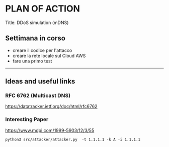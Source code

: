 # PLAN OF ACTION

Title: DDoS simulation (mDNS)


## Settimana in corso
* creare il codice per l'attacco
* creare la rete locale sul Cloud AWS 
* fare una primo test

-----------------------------

## Ideas and useful links

### RFC 6762 (Multicast DNS)
https://datatracker.ietf.org/doc/html/rfc6762

### Interesting Paper
https://www.mdpi.com/1999-5903/12/3/55


```
python3 src/attacker/attacker.py  -t 1.1.1.1 -k A -i 1.1.1.1
```